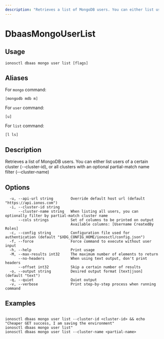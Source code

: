 ```yaml
---
description: "Retrieves a list of MongoDB users. You can either list users of a certain cluster (--cluster-id), or all clusters with an optional partial-match name filter (--cluster-name)"
---
```


# DbaasMongoUserList

## Usage

```text
ionosctl dbaas mongo user list [flags]
```

## Aliases

For `mongo` command:

```text
[mongodb mdb m]
```

For `user` command:

```text
[u]
```

For `list` command:

```text
[l ls]
```

## Description

Retrieves a list of MongoDB users. You can either list users of a certain cluster (--cluster-id), or all clusters with an optional partial-match name filter (--cluster-name)

## Options

```text
  -u, --api-url string        Override default host url (default "https://api.ionos.com")
  -i, --cluster-id string     
      --cluster-name string   When listing all users, you can optionally filter by partial-match cluster name
      --cols strings          Set of columns to be printed on output 
                              Available columns: [Username CreatedBy Roles]
  -c, --config string         Configuration file used for authentication (default "$XDG_CONFIG_HOME/ionosctl/config.json")
  -f, --force                 Force command to execute without user input
  -h, --help                  Print usage
  -M, --max-results int32     The maximum number of elements to return
      --no-headers            When using text output, don't print headers
      --offset int32          Skip a certain number of results
  -o, --output string         Desired output format [text|json] (default "text")
  -q, --quiet                 Quiet output
  -v, --verbose               Print step-by-step process when running command
```

## Examples

```text

ionosctl dbaas mongo user list --cluster-id <cluster-id> && echo "Cheaper GET success, I am saving the environment"
ionosctl dbaas mongo user list"
ionosctl dbaas mongo user list --cluster-name <partial-name>
```

